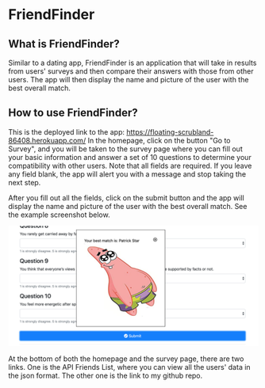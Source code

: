 # FriendFinder

## What is FriendFinder? 
Similar to a dating app, FriendFinder is an application that will take in results from users' surveys and then compare their answers with those from other users. The app  will then display the name and picture of the user with the best overall match.

## How to use FriendFinder? 
This is the deployed link to the app: https://floating-scrubland-86408.herokuapp.com/ 
In the homepage, click on the button "Go to Survey", and you will be taken to the survey page where you can fill out your basic information and answer a set of 10 questions to determine your compatibility with other users. Note that all fields are required. If you leave any field blank, the app will alert you with a message and stop taking the next step. 

After you fill out all the fields, click on the submit button and the app will display the name and picture of the user with the best overall match. See the example screenshot below. 

![Image of Patrick Star](./example_img.png)

At the bottom of both the homepage and the survey page, there are two links. One is the API Friends List, where you can view all the users' data in the json format. The other one is the link to my github repo. 
